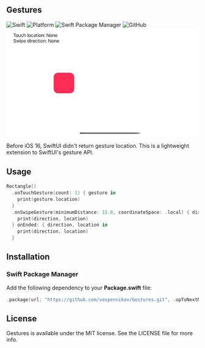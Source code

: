 ## Gestures
![Swift](https://img.shields.io/badge/Swift-5.8-orange?style=flat)
![Platform](https://img.shields.io/badge/platform-iOS%2013-orange?style=flat)
![Swift Package Manager](https://img.shields.io/badge/Swift_Package_Manager-compatible-orange?style=flat)
![GitHub](https://img.shields.io/badge/licence-MIT-orange)
![Demo](Images/demo.gif)

Before iOS 16, SwiftUI didn't return gesture location. This is a lightweight extension to SwiftUI's gesture API. 

## Usage
```swift
Rectangle()
  .onTouchGesture(count: 1) { gesture in
    print(gesture.location)
  }
  .onSwipeGesture(minimumDistance: 15.0, coordinateSpace: .local) { direction, location in
    print(direction, location)
  } onEnded: { direction, location in
    print(direction, location)
  }
```

## Installation
### Swift Package Manager
Add the following dependency to your **Package.swift** file:
```swift
.package(url: "https://github.com/vospennikov/Gestures.git", .upToNextMinor(from: "1.0.3"))
```

## License
Gestures is available under the MIT license. See the LICENSE file for more info.
